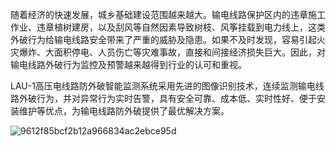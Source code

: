 随着经济的快速发展，城乡基础建设范围越来越大。输电线路保护区内的违章施工作业、违章植树建房，以及刮风等自然因素导致树枝、风筝挂载到电力线上，这类外破行为给输电线路安全带来了严重的威胁及隐患。如果不及时发现，容易引起火灾爆炸、大面积停电、人员伤亡等灾难事故，直接和间接经济损失巨大。因此，对输电线路外破行为监控及预警越来越得到行业的认可和重视。

LAU-1高压电线路防外破智能监测系统采用先进的图像识别技术，连续监测输电线路外破行为，并对异常行为实时告警，具有安全可靠、成本低、实时性好、便于安装维护等优点，为输电线路防外破提供了最优解决方案。

![9612f85bcf2b12a966834ac2ebce95d](https://user-images.githubusercontent.com/56581736/202075014-2fd6bf63-afb8-4594-8120-a308519831a2.jpg)
